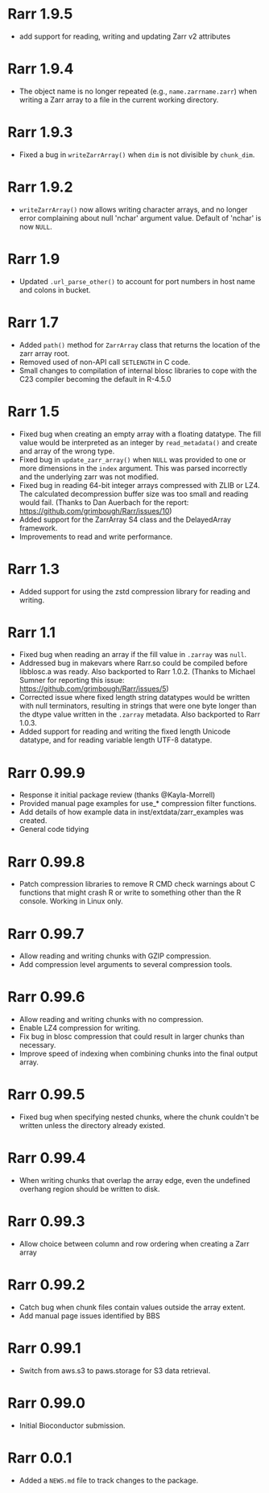 # Rarr 1.9.5

* add support for reading, writing and updating Zarr v2 attributes

# Rarr 1.9.4

* The object name is no longer repeated (e.g., `name.zarrname.zarr`) when
  writing a Zarr array to a file in the current working directory.

# Rarr 1.9.3

* Fixed a bug in `writeZarrArray()` when `dim` is not divisible by `chunk_dim`.

# Rarr 1.9.2

* `writeZarrArray()` now allows writing character arrays, and no longer error 
  complaining about null 'nchar' argument value. Default of 'nchar' is now
  `NULL`.

# Rarr 1.9

* Updated `.url_parse_other()` to account for port numbers in host name and 
  colons in bucket.

# Rarr 1.7

* Added `path()` method for `ZarrArray` class that returns the location of the
  zarr array root.
* Removed used of non-API call `SETLENGTH` in C code.
* Small changes to compilation of internal blosc libraries to cope with
  the C23 compiler becoming the default in R-4.5.0

# Rarr 1.5

* Fixed bug when creating an empty array with a floating datatype.  The fill
  value would be interpreted as an integer by `read_metadata()` and create 
  and array of the wrong type.
* Fixed bug in `update_zarr_array()` when `NULL` was provided to one or more
  dimensions in the `index` argument.  This was parsed incorrectly and the 
  underlying zarr was not modified.
* Fixed bug in reading 64-bit integer arrays compressed with ZLIB or LZ4.  
  The calculated decompression buffer size was too small and reading would 
  fail. (Thanks to Dan Auerbach for the report: 
  https://github.com/grimbough/Rarr/issues/10)
* Added support for the ZarrArray S4 class and the DelayedArray framework.
* Improvements to read and write performance.

# Rarr 1.3

* Added support for using the zstd compression library for reading and writing.

# Rarr 1.1

* Fixed bug when reading an array if the fill value in `.zarray` was `null`.  
* Addressed bug in makevars where Rarr.so could be compiled before libblosc.a
  was ready. Also backported to Rarr 1.0.2.
  (Thanks to Michael Sumner for reporting this issue:
  https://github.com/grimbough/Rarr/issues/5)
* Corrected issue where fixed length string datatypes would be written with
  null terminators, resulting in strings that were one byte longer than the
  dtype value written in the `.zarray` metadata. Also backported to Rarr 1.0.3.
* Added support for reading and writing the fixed length Unicode datatype, and 
  for reading variable length UTF-8 datatype.

# Rarr 0.99.9

* Response it initial package review (thanks @Kayla-Morrell)
* Provided manual page examples for use_* compression filter functions.
* Add details of how example data in inst/extdata/zarr_examples was created.
* General code tidying

# Rarr 0.99.8

* Patch compression libraries to remove R CMD check warnings about C functions 
that might crash R or write to something other than the R console. Working
in Linux only.

# Rarr 0.99.7

* Allow reading and writing chunks with GZIP compression.
* Add compression level arguments to several compression tools.

# Rarr 0.99.6

* Allow reading and writing chunks with no compression.
* Enable LZ4 compression for writing.
* Fix bug in blosc compression that could result in larger chunks than necessary.
* Improve speed of indexing when combining chunks into the final output array.

# Rarr 0.99.5

* Fixed bug when specifying nested chunks, where the chunk couldn't be written
unless the directory already existed.

# Rarr 0.99.4

* When writing chunks that overlap the array edge, even the undefined overhang
region should be written to disk.

# Rarr 0.99.3

* Allow choice between column and row ordering when creating a Zarr array

# Rarr 0.99.2

* Catch bug when chunk files contain values outside the array extent.
* Add manual page issues identified by BBS

# Rarr 0.99.1

* Switch from aws.s3 to paws.storage for S3 data retrieval.

# Rarr 0.99.0

* Initial Bioconductor submission.

# Rarr 0.0.1

* Added a `NEWS.md` file to track changes to the package.
